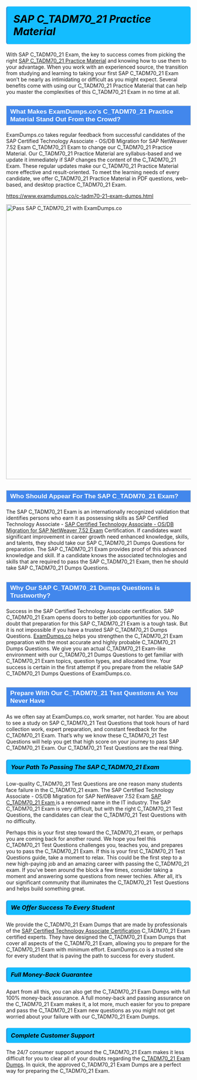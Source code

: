 <h1>                <strong><span style="display: block; color: #000000; background: #14BDFF; border: 0.5px solid #AED6F1; border-left: 3px solid #3498DB; padding: .6em; border-radius: 6px;">                     <em>SAP C_TADM70_21 <span class="exam_variation">Practice Material</span> </em>                </span></strong>            </h1>                        <p>With SAP C_TADM70_21 Exam, the key to success comes from picking the right <a href="https://www.examdumps.co/c-tadm70-21-exam-dumps.html">SAP C_TADM70_21 <span class="exam_variation">Practice Material</span></a> and             knowing how to use them to your advantage.             When you work with an experienced source, the transition from studying and learning to taking your first SAP C_TADM70_21 Exam             won’t be nearly as intimidating or difficult as you might expect. Several benefits come with using our C_TADM70_21 <span class="exam_variation">Practice Material</span> that can             help you master the complexities of this C_TADM70_21 Exam in no time at all.</p>                        <h2 style="background: #4287ec; border: 1px solid #cccccc; padding: 5px 10px;">                <span style="color: #ffffff;">                    <span style="font-size: 11pt;">                        <span style="line-height: normal;">                            <span style="font-family: Calibri,sans-serif;">                                <strong>                                    <span style="font-size: 13.0pt;">What Makes ExamDumps.co's C_TADM70_21 <span class="exam_variation">Practice Material</span> Stand Out From the Crowd?</span>                                </strong>                            </span>                        </span>                    </span>                </span>            </h2>                        <p>ExamDumps.co takes regular feedback from successful candidates of the SAP Certified Technology Associate - OS/DB Migration for SAP NetWeaver 7.52 Exam C_TADM70_21 Exam to change             our C_TADM70_21 <span class="exam_variation">Practice Material</span>. Our C_TADM70_21 <span class="exam_variation">Practice Material</span> are syllabus-based and we update it immediately if SAP changes             the content of the C_TADM70_21 Exam.             These regular updates make our C_TADM70_21 <span class="exam_variation">Practice Material</span> more effective and result-oriented. To meet the learning needs of every candidate,             we offer C_TADM70_21 <span class="exam_variation">Practice Material</span> in PDF questions, web-based, and desktop practice C_TADM70_21 Exam.</p>                                    <p><a href="https://www.examdumps.co/c-tadm70-21-exam-dumps.html">https://www.examdumps.co/c-tadm70-21-exam-dumps.html</a></p>                        <p><a href="https://www.examdumps.co/"><img src="https://www.examdumps.co//images/banners/big-sale-20-percent-discount-offer-examdumps.jpg" class="postImage" alt="Pass SAP C_TADM70_21 with ExamDumps.co" width="750"></a></p>                                        <h2 style="background: #4287ec; border: 1px solid #cccccc; padding: 5px 10px;">                <span style="color: #ffffff;">                    <span style="font-size: 11pt;">                        <span style="line-height: normal;">                            <span style="font-family: Calibri,sans-serif;">                                <strong>                                    <span style="font-size: 13.0pt;">Who Should Appear For The SAP C_TADM70_21 Exam?</span>                                </strong>                            </span>                        </span>                    </span>                </span>            </h2>                        <p>The SAP C_TADM70_21 Exam is an internationally recognized validation that identifies persons who earn it as possessing skills as             SAP Certified Technology Associate - <a href="https://www.examdumps.co/c-tadm70-21-exam-dumps.html">SAP Certified Technology Associate - OS/DB Migration for SAP NetWeaver 7.52 Exam</a> Certification. If candidates want significant improvement in             career growth need enhanced knowledge, skills, and talents, they should take our SAP C_TADM70_21 <span class="exam_variation2">Dumps Questions</span> for preparation.             The SAP C_TADM70_21 Exam provides proof of this advanced knowledge and skill. If a candidate knows the associated technologies and skills             that are required to pass the SAP C_TADM70_21 Exam, then he should take SAP C_TADM70_21 <span class="exam_variation2">Dumps Questions</span>.</p>                        <h2 style="background: #4287ec; border: 1px solid #cccccc; padding: 5px 10px;">                <span style="color: #ffffff;">                    <span style="font-size: 11pt;">                        <span style="line-height: normal;">                            <span style="font-family: Calibri,sans-serif;">                                <strong>                                    <span style="font-size: 13.0pt;">Why Our SAP C_TADM70_21 <span class="exam_variation2">Dumps Questions</span> is Trustworthy?</span>                                </strong>                            </span>                        </span>                    </span>                </span>            </h2>                        <p>Success in the SAP Certified Technology Associate certification. SAP C_TADM70_21 Exam opens doors to better job opportunities for you.             No doubt that preparation for this SAP C_TADM70_21 Exam is a tough task. But it is not impossible if you have a trusted SAP C_TADM70_21 <span class="exam_variation2">Dumps Questions</span>.             <a href="https://www.examdumps.co/">ExamDumps.co</a> helps you strengthen the C_TADM70_21 Exam preparation with the most accurate and highly probable C_TADM70_21 <span class="exam_variation2">Dumps Questions</span>. We give you an             actual C_TADM70_21 Exam-like environment with our C_TADM70_21 <span class="exam_variation2">Dumps Questions</span> to get familiar with C_TADM70_21 Exam topics, question types, and allocated time.             Your success is certain in the first attempt if you prepare from the reliable SAP C_TADM70_21 <span class="exam_variation2">Dumps Questions</span> of ExamDumps.co.</p>                        <h2 style="background: #4287ec; border: 1px solid #cccccc; padding: 5px 10px;">                <span style="color: #ffffff;">                    <span style="font-size: 11pt;">                        <span style="line-height: normal;">                            <span style="font-family: Calibri,sans-serif;">                                <strong>                                    <span style="font-size: 13.0pt;">Prepare With Our C_TADM70_21 <span class="exam_variation3">Test Questions</span> As You Never Have</span>                                </strong>                            </span>                        </span>                    </span>                </span>            </h2>                        <p>As we often say at ExamDumps.co, work smarter, not harder. You are about to see a study on SAP C_TADM70_21 <span class="exam_variation3">Test Questions</span> that took hours of hard collection work,             expert preparation, and constant feedback for the C_TADM70_21 Exam. That’s why we know these C_TADM70_21 <span class="exam_variation3">Test Questions</span> will help you get that high score on your             journey to pass SAP C_TADM70_21 Exam. Our C_TADM70_21 <span class="exam_variation3">Test Questions</span> are the real thing.</p>                        <h3>                <strong>                    <span style="display: block; color: #000000; background: #14BDFF; border: 0.5px solid #AED6F1; border-left: 3px solid #3498DB; padding: .6em; border-radius: 6px;">                        <em>Your Path To Passing The SAP C_TADM70_21 Exam</em>                    </span>                </strong>            </h3>                        <p>Low-quality C_TADM70_21 <span class="exam_variation3">Test Questions</span> are one reason many students face failure in the C_TADM70_21 exam. The SAP Certified Technology Associate - OS/DB Migration for SAP NetWeaver 7.52 Exam <a href="https://www.examdumps.co/sap-exam-dumps.html">SAP C_TADM70_21 Exam </a>             is a renowned name in the IT industry. The SAP C_TADM70_21 Exam is very difficult, but with the right C_TADM70_21 <span class="exam_variation3">Test Questions</span>, the candidates can clear the             C_TADM70_21 <span class="exam_variation3">Test Questions</span> with no difficulty.</p>                        <p>Perhaps this is your first step toward the C_TADM70_21 exam, or perhaps you are coming back for another round. We hope you feel this             C_TADM70_21 <span class="exam_variation3">Test Questions</span> challenges you,             teaches you, and prepares you to pass the C_TADM70_21 Exam. If this is your first C_TADM70_21 <span class="exam_variation3">Test Questions</span> guide, take a moment to relax. This could be the first step to             a new high-paying job and an amazing career with passing the C_TADM70_21 exam. If you’ve been around the block a few times, consider taking a moment and             answering some questions from newer techies. After all, it’s our significant community that illuminates the C_TADM70_21 <span class="exam_variation3">Test Questions</span> and helps build something great.</p>                        <h3>                <strong>                    <span style="display: block; color: #000000; background: #14BDFF; border: 0.5px solid #AED6F1; border-left: 3px solid #3498DB; padding: .6em; border-radius: 6px;">                        <em>We Offer Success To Every Student</em>                    </span>                </strong>            </h3>                        <p>We provide the C_TADM70_21 <span class="exam_variation4">Exam Dumps</span> that are made by professionals of the <a href="https://www.examdumps.co/sap-certified-technology-associate-exam-dumps.html">SAP Certified Technology Associate Certification</a> C_TADM70_21 Exam certified experts.             They have designed the C_TADM70_21 <span class="exam_variation4">Exam Dumps</span> that cover all aspects of the C_TADM70_21 Exam, allowing you to prepare for the            C_TADM70_21 Exam with minimum effort.             ExamDumps.co is a trusted site for every student that is paving the path to success for every student.</p>                        <h3>                <strong>                    <span style="display: block; color: #000000; background: #14BDFF; border: 0.5px solid #AED6F1; border-left: 3px solid #3498DB; padding: .6em; border-radius: 6px;">                        <em>Full Money-Back Guarantee</em>                    </span>                </strong>            </h3>                        <p>Apart from all this, you can also get the C_TADM70_21 <span class="exam_variation4">Exam Dumps</span> with full 100% money-back assurance. A full money-back and passing assurance on             the C_TADM70_21 Exam makes it,             a lot more, much easier for you to prepare and pass the C_TADM70_21 Exam new questions as you might             not get worried about your failure with our C_TADM70_21 <span class="exam_variation4">Exam Dumps</span>.</p>                                    <h3>                <strong>                    <span style="display: block; color: #000000; background: #14BDFF; border: 0.5px solid #AED6F1; border-left: 3px solid #3498DB; padding: .6em; border-radius: 6px;">                        <em>Complete Customer Support</em>                    </span>                </strong>            </h3>                        <p>The 24/7 consumer support around the C_TADM70_21 Exam makes it less difficult for you to clear all of your doubts regarding the <a href="https://www.examdumps.co/c-tadm70-21-exam-dumps.html">C_TADM70_21 <span class="exam_variation4">Exam Dumps</span></a>. In quick,             the approved C_TADM70_21 <span class="exam_variation4">Exam Dumps</span> are a perfect way for preparing the C_TADM70_21 Exam.</p>                    
